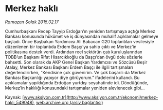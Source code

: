 # Merkez haklı

*Ramazan Solak 2015.02.17*

<div class="pNewsDetailMainContent" itemprop="articleBody">
 <p>
  Cumhurbaşkanı Recep Tayyip Erdoğan’ın yeniden tartışmaya açtığı Merkez Bankası konusunda hükümet ve iş dünyasından muhalif açıklamalar gelmeye başladı. Önce Başbakan Yardımcısı Ali Babacan G20 toplantıları vesilesiyle düzenlenen bir toplantıda Erdem Başçı’ya sahip çıktı ve Merkez’in politikasına destek verdi. Ardından reel sektörün çatı kuruluşlarından TOBB’un Başkanı Rifat Hisarcıklıoğlu da Başçı’dan övgü dolu sözlerle bahsetti. Son olarak da AKP Genel Başkan Yardımcısı ve Sözcüsü Beşir Atalay, Merkez Bankası Başkanı Erdem Başçı ile ilgili tartışmaları değerlendirirken, “Kendisine çok güvenirim. Ve çok başarılı da Merkez Bankası Başkanlığı yapıyor diye görüyorum.” ifadelerini kullandı. Bu açıklamalar yapıldığında Erdoğan yurtdışı seyahatinde idi. Döndüğünde, Merkez’in haklılığı konusundaki tartışmalar yeniden alevlenecek gibi...
 </p>
</div>


Kaynak: [www.aksiyon.com.tr](http://www.aksiyon.com.tr/ekonomi/merkez-hakli_549048), [web.archive.org (arşiv bağlantısı)](http://web.archive.org/web/20150704222844/http://www.aksiyon.com.tr/ekonomi/merkez-hakli_549048)
